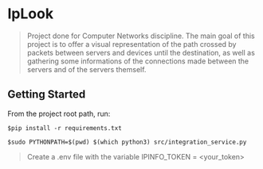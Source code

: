 # IpLook
>Project done for Computer Networks discipline. The main goal of this project is to offer a visual representation of the path crossed by packets between servers and devices until the destination, as well as gathering some informations of the connections made between the servers and of the servers themself.

## Getting Started
From the project root path, run:

`$pip install -r requirements.txt`

`$sudo PYTHONPATH=$(pwd) $(which python3) src/integration_service.py`

> Create a .env file with the variable IPINFO_TOKEN = <your_token>
